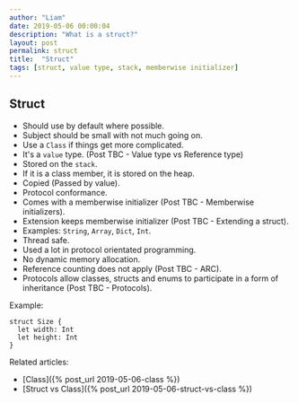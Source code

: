 ```yaml
---
author: "Liam"
date: 2019-05-06 00:00:04
description: "What is a struct?"
layout: post
permalink: struct
title:  "Struct"
tags: [struct, value type, stack, memberwise initializer]
---
```


## Struct

- Should use by default where possible.
- Subject should be small with not much going on.
- Use a `Class` if things get more complicated.
- It's a `value` type. (Post TBC - Value type vs Reference type)
- Stored on the `stack`.
- If it is a class member, it is stored on the heap.
- Copied (Passed by value).
- Protocol conformance.
- Comes with a memberwise initializer (Post TBC - Memberwise initializers).
- Extension keeps memberwise initializer (Post TBC - Extending a struct).
- Examples: `String`, `Array`, `Dict`, `Int`.
- Thread safe.
- Used a lot in protocol orientated programming.
- No dynamic memory allocation.
- Reference counting does not apply (Post TBC - ARC).
- Protocols allow classes, structs and enums to participate in a form of inheritance (Post TBC - Protocols).

Example:

```
struct Size {
  let width: Int
  let height: Int
}
```

Related articles:
- [Class]({% post_url 2019-05-06-class %})
- [Struct vs Class]({% post_url 2019-05-06-struct-vs-class %})
